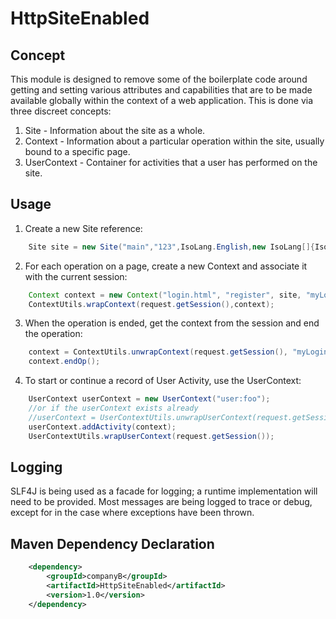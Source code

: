 # HttpSiteEnabled

## Concept
This module is designed to remove some of the boilerplate code around getting and setting various attributes and capabilities
that are to be made available globally within the context of a web application. This is done via three discreet concepts:
  1. Site - Information about the site as a whole.
  2. Context - Information about a particular operation within the site, usually bound to a specific page.
  3. UserContext - Container for activities that a user has performed on the site.

## Usage
  1. Create a new Site reference:
```java
    Site site = new Site("main","123",IsoLang.English,new IsoLang[]{IsoLang.Abkhazian,IsoLang.Afan_Oromo,IsoLang.Afrikaans},IsoLocale.UnitedStates);
```
  2. For each operation on a page, create a new Context and associate it with the current session:
```java
    Context context = new Context("login.html", "register", site, "myLogin");
    ContextUtils.wrapContext(request.getSession(),context);
```
  3. When the operation is ended, get the context from the session and end the operation:
```java
    context = ContextUtils.unwrapContext(request.getSession(), "myLogin");
    context.endOp();
```
  4. To start or continue a record of User Activity, use the UserContext:
```java
    UserContext userContext = new UserContext("user:foo");
    //or if the userContext exists already
    //userContext = UserContextUtils.unwrapUserContext(request.getSession());
    userContext.addActivity(context);
    UserContextUtils.wrapUserContext(request.getSession());
```


## Logging
SLF4J is being used as a facade for logging; a runtime implementation will need to be provided.
Most messages are being logged to trace or debug, except for in the case where exceptions have been thrown.

## Maven Dependency Declaration
```xml
    <dependency>
        <groupId>companyB</groupId>
        <artifactId>HttpSiteEnabled</artifactId>
        <version>1.0</version>
    </dependency>
```
